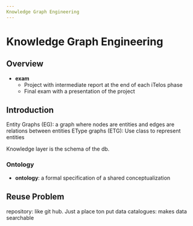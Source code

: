 ```yaml
---
Knowledge Graph Engineering
---
```


# Knowledge Graph Engineering

## Overview

- **exam**
  - Project with intermediate report at the end of each iTelos phase
  - Final exam with a presentation of the project

## Introduction

Entity Graphs (EG): a graph where nodes are entities and edges are relations between entities
EType graphs (ETG): Use class to represent entities

Knowledge layer is the schema of the db.

### Ontology

- **ontology**: a formal specification of a shared conceptualization

## Reuse Problem

repository: like git hub. Just a place ton put data
catalogues: makes data searchable
